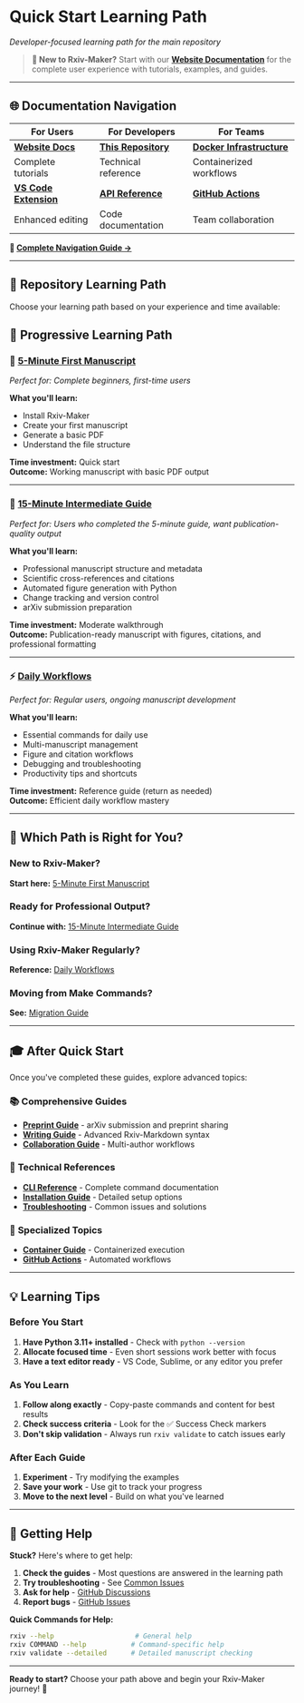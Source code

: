 # Quick Start Learning Path

*Developer-focused learning path for the main repository*

> **👋 New to Rxiv-Maker?** Start with our **[Website Documentation](https://rxiv-maker.henriqueslab.org/)** for the complete user experience with tutorials, examples, and guides.

---

## 🌐 Documentation Navigation

| **For Users** | **For Developers** | **For Teams** |
|-------|---------|------|
| **[Website Docs](https://rxiv-maker.henriqueslab.org/)** | **[This Repository](../navigation.md)** | **[Docker Infrastructure](https://github.com/HenriquesLab/docker-rxiv-maker)** |
| Complete tutorials | Technical reference | Containerized workflows |
| **[VS Code Extension](https://marketplace.visualstudio.com/items?itemName=henriqueslab.rxiv-maker)** | **[API Reference](../../src/docs/api/)** | **[GitHub Actions](../github-actions-guide.md)** |
| Enhanced editing | Code documentation | Team collaboration |

**📍 [Complete Navigation Guide →](../navigation.md)**

---

## 🎯 Repository Learning Path

Choose your learning path based on your experience and time available:

## 🎯 Progressive Learning Path

### 📖 **[5-Minute First Manuscript](first-manuscript.md)**
*Perfect for: Complete beginners, first-time users*

**What you'll learn:**
- Install Rxiv-Maker
- Create your first manuscript
- Generate a basic PDF
- Understand the file structure

**Time investment:** Quick start  
**Outcome:** Working manuscript with basic PDF output

---

### 🚀 **[15-Minute Intermediate Guide](intermediate-guide.md)**
*Perfect for: Users who completed the 5-minute guide, want publication-quality output*

**What you'll learn:**
- Professional manuscript structure and metadata
- Scientific cross-references and citations
- Automated figure generation with Python
- Change tracking and version control
- arXiv submission preparation

**Time investment:** Moderate walkthrough  
**Outcome:** Publication-ready manuscript with figures, citations, and professional formatting

---

### ⚡ **[Daily Workflows](daily-workflows.md)**
*Perfect for: Regular users, ongoing manuscript development*

**What you'll learn:**
- Essential commands for daily use
- Multi-manuscript management
- Figure and citation workflows
- Debugging and troubleshooting
- Productivity tips and shortcuts

**Time investment:** Reference guide (return as needed)  
**Outcome:** Efficient daily workflow mastery

---

## 🎯 Which Path is Right for You?

### New to Rxiv-Maker?
**Start here:** [5-Minute First Manuscript](first-manuscript.md)

### Ready for Professional Output?
**Continue with:** [15-Minute Intermediate Guide](intermediate-guide.md)

### Using Rxiv-Maker Regularly?
**Reference:** [Daily Workflows](daily-workflows.md)

### Moving from Make Commands?
**See:** [Migration Guide](migration.md)

---

## 🎓 After Quick Start

Once you've completed these guides, explore advanced topics:

### 📚 **Comprehensive Guides**
- **[Preprint Guide](../guides/publishing-guide.md)** - arXiv submission and preprint sharing
- **[Writing Guide](../guides/writing-guide.md)** - Advanced Rxiv-Markdown syntax
- **[Collaboration Guide](../guides/collaboration-guide.md)** - Multi-author workflows

### 🔧 **Technical References**
- **[CLI Reference](../reference/cli-reference.md)** - Complete command documentation
- **[Installation Guide](installation.md)** - Detailed setup options
- **[Troubleshooting](../troubleshooting/common-issues.md)** - Common issues and solutions

### 🎯 **Specialized Topics**
- **[Container Guide](../environments/containers.md)** - Containerized execution
- **[GitHub Actions](../development/github-actions-testing.md)** - Automated workflows

---

## 💡 Learning Tips

### Before You Start
1. **Have Python 3.11+ installed** - Check with `python --version`
2. **Allocate focused time** - Even short sessions work better with focus
3. **Have a text editor ready** - VS Code, Sublime, or any editor you prefer

### As You Learn
1. **Follow along exactly** - Copy-paste commands and content for best results
2. **Check success criteria** - Look for the ✅ Success Check markers
3. **Don't skip validation** - Always run `rxiv validate` to catch issues early

### After Each Guide
1. **Experiment** - Try modifying the examples
2. **Save your work** - Use git to track your progress
3. **Move to the next level** - Build on what you've learned

---

## 🤝 Getting Help

**Stuck?** Here's where to get help:

1. **Check the guides** - Most questions are answered in the learning path
2. **Try troubleshooting** - See [Common Issues](../troubleshooting/common-issues.md)
3. **Ask for help** - [GitHub Discussions](https://github.com/henriqueslab/rxiv-maker/discussions)
4. **Report bugs** - [GitHub Issues](https://github.com/henriqueslab/rxiv-maker/issues)

**Quick Commands for Help:**
```bash
rxiv --help                    # General help
rxiv COMMAND --help           # Command-specific help
rxiv validate --detailed      # Detailed manuscript checking
```

---

**Ready to start?** Choose your path above and begin your Rxiv-Maker journey! 🚀